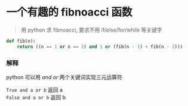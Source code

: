 # 一个有趣的 fibnoacci 函数

> 用 python 求 fibnoacci, 要求不用 if/else/for/while 等关键字

```python
def fib(n):
    return ((n == 1 or n == 2) and 1 or (fib(n - 1) + fib(n - 2)))
```

### 解释

python 可以用 *and* *or* 两个关键词实现三元运算符    
    
`True and a or b` 返回 a    
`False and a or b` 返回 b    

